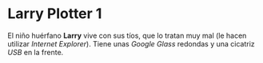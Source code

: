 # Larry Plotter 1

El niño huérfano **Larry** vive con sus tíos, que lo tratan muy mal (le hacen utilizar *Internet Explorer*).
Tiene unas *Google Glass* redondas y una cicatriz *USB* en la frente.
